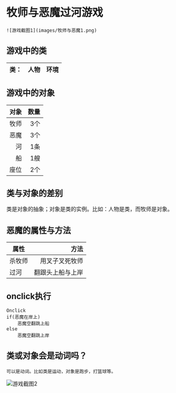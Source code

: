 # 牧师与恶魔过河游戏
    ![游戏截图1](images/牧师与恶魔1.png)

## 游戏中的类
类：|人物|环境
--|:--:|--:
 

## 游戏中的对象
对象|数量
---:|---:
牧师|3个
恶魔|3个
河|1条
船|1艘
座位|2个

## 类与对象的差别

类是对象的抽象；对象是类的实例。比如：人物是类，而牧师是对象。

## 恶魔的属性与方法
属性|方法
---|---:
杀牧师|用叉子叉死牧师
过河|  翻跟头上船与上岸

## onclick执行
    Onclick
    if(恶魔在岸上)
        恶魔空翻跳上船
    else
        恶魔空翻跳上岸

## 类或对象会是动词吗？
    可以是动词。比如类是运动，对象是跑步，打篮球等。

![游戏截图2](images/牧师与恶魔2.png)